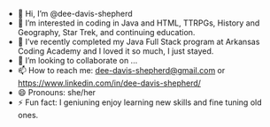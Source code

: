 - 👋 Hi, I’m @dee-davis-shepherd
- 👀 I’m interested in coding in Java and HTML, TTRPGs, History and Geography, Star Trek, and continuing education.
- 🌱 I’ve recently completed my Java Full Stack program at Arkansas Coding Academy and I loved it so much, I just stayed. 
- 💞️ I’m looking to collaborate on ...
- 📫 How to reach me: dee-davis-shepherd@gmail.com or https://www.linkedin.com/in/dee-davis-shepherd/
- 😄 Pronouns: she/her
- ⚡ Fun fact: I geniuning enjoy learning new skills and fine tuning old ones. 

<!---
dee-davis-shepherd/dee-davis-shepherd is a ✨ special ✨ repository because its `README.md` (this file) appears on your GitHub profile.
You can click the Preview link to take a look at your changes.
--->
